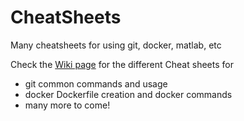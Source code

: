 # CheatSheets
Many cheatsheets for using git, docker, matlab, etc

Check the [Wiki page](https://github.com/alonsoJASL/CheatSheets/blob/main/Home.md) for the different Cheat sheets for

+ git common commands and usage
+ docker Dockerfile creation and docker commands
+ many more to come! 
